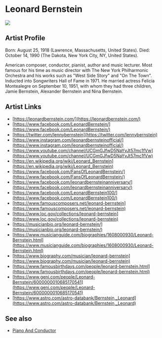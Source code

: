 # Leonard Bernstein

![](../../asssets/artists/Leonard_Bernstein.png)

## Artist Profile

Born: August 25, 1918 (Lawrence, Massachusetts, United States).
Died: October 14, 1990 (The Dakota, New York City, NY, United States).

American composer, conductor, pianist, author and music lecturer.
Most famous for his time as music director with The New York Philharmonic Orchestra and his works such as "West Side Story" and "On The Town".
Inducted into Songwriters Hall of Fame in 1971.
He married actress Felicia Montealegre on September 10, 1951, with whom they had three children, Jamie Bernstein, Alexander Bernstein and Nina Bernstein.

## Artist Links

- [https://leonardbernstein.com/](https://leonardbernstein.com/)
- [https://www.facebook.com/LeonardBernstein/](https://www.facebook.com/LeonardBernstein/)
- [https://twitter.com/lennybernstein](https://twitter.com/lennybernstein)
- [https://www.instagram.com/leonardbernsteinofficial/](https://www.instagram.com/leonardbernsteinofficial/)
- [https://www.youtube.com/channel/UCGmGJfwD5NaYvJt57mc1fVw](https://www.youtube.com/channel/UCGmGJfwD5NaYvJt57mc1fVw)
- [https://en.wikipedia.org/wiki/Leonard_Bernstein](https://en.wikipedia.org/wiki/Leonard_Bernstein)
- [https://www.facebook.com/FansOfLeonardBernstein/](https://www.facebook.com/FansOfLeonardBernstein/)
- [https://www.facebook.com/leonardbernsteinanniversary/](https://www.facebook.com/leonardbernsteinanniversary/)
- [https://www.facebook.com/LeonardBernstein100/](https://www.facebook.com/LeonardBernstein100/)
- [https://www.famouscomposers.net/leonard-bernstein](https://www.famouscomposers.net/leonard-bernstein)
- [https://www.loc.gov/collections/leonard-bernstein](https://www.loc.gov/collections/leonard-bernstein)
- [https://musicianbio.org/leonard-bernstein/](https://musicianbio.org/leonard-bernstein/)
- [https://www.musicianguide.com/biographies/1608000930/Leonard-Bernstein.html](https://www.musicianguide.com/biographies/1608000930/Leonard-Bernstein.html)
- [https://www.biography.com/musician/leonard-bernstein](https://www.biography.com/musician/leonard-bernstein)
- [https://www.famousbirthdays.com/people/leonard-bernstein.html](https://www.famousbirthdays.com/people/leonard-bernstein.html)
- [https://www.geni.com/people/Leonard-Bernstein/6000000010685170541](https://www.geni.com/people/Leonard-Bernstein/6000000010685170541)
- [https://www.astro.com/astro-databank/Bernstein,_Leonard](https://www.astro.com/astro-databank/Bernstein,_Leonard)


## See also

- [Piano And Conductor](Leonard_Bernstein-Piano_And_Conductor-_An_American_In_Paris_-_Rhapsody_In_Blue.md)
